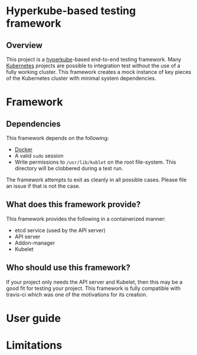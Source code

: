# Hyperkube-based testing framework

## Overview

This project is a [hyperkube](https://github.com/kubernetes/kubernetes/tree/master/cluster/images/hyperkube)-based 
end-to-end testing framework. Many [Kubernetes](http://k8s.io) projects are
possible to integration test without the use of a fully working cluster. This
framework creates a mock instance of key pieces of the Kubernetes cluster with
minimal system dependencies.

# Framework

## Dependencies

This framework depends on the following:

* [Docker](http://docker.io) 
* A valid `sudo` session
* Write permissions to `/usr/lib/kublet` on the root file-system. This directory
  will be clobbered during a test run.

The framework attempts to exit as cleanly in all possible cases. Please file an
issue if that is not the case.

## What does this framework provide?

This framework provides the following in a containerized manner:

* etcd service (used by the API server)
* API server
* Addon-manager
* Kubelet

## Who should use this framework?

If your project only needs the API server and Kubelet, then this may be a good
fit for testing your project. This framework is fully compatible with travis-ci
which was one of the motivations for its creation.

# User guide

# Limitations

